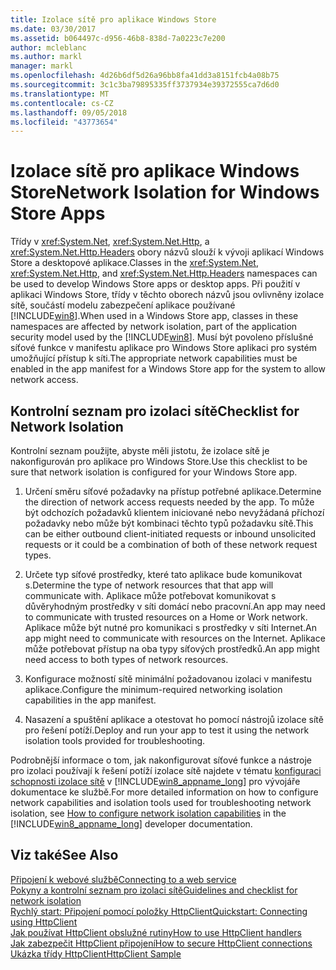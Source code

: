 ```yaml
---
title: Izolace sítě pro aplikace Windows Store
ms.date: 03/30/2017
ms.assetid: b064497c-d956-46b8-838d-7a0223c7e200
author: mcleblanc
ms.author: markl
manager: markl
ms.openlocfilehash: 4d26b6df5d26a96bb8fa41dd3a8151fcb4a08b75
ms.sourcegitcommit: 3c1c3ba79895335ff3737934e39372555ca7d6d0
ms.translationtype: MT
ms.contentlocale: cs-CZ
ms.lasthandoff: 09/05/2018
ms.locfileid: "43773654"
---
```

# <a name="network-isolation-for-windows-store-apps"></a><span data-ttu-id="214eb-102">Izolace sítě pro aplikace Windows Store</span><span class="sxs-lookup"><span data-stu-id="214eb-102">Network Isolation for Windows Store Apps</span></span>
<span data-ttu-id="214eb-103">Třídy v <xref:System.Net>, <xref:System.Net.Http>, a <xref:System.Net.Http.Headers> obory názvů slouží k vývoji aplikací Windows Store a desktopové aplikace.</span><span class="sxs-lookup"><span data-stu-id="214eb-103">Classes in the <xref:System.Net>,  <xref:System.Net.Http>, and <xref:System.Net.Http.Headers> namespaces can be used to develop Windows Store  apps  or desktop apps.</span></span> <span data-ttu-id="214eb-104">Při použití v aplikaci Windows Store, třídy v těchto oborech názvů jsou ovlivněny izolace sítě, součástí modelu zabezpečení aplikace používané [!INCLUDE[win8](../../../includes/win8-md.md)].</span><span class="sxs-lookup"><span data-stu-id="214eb-104">When used in a Windows Store app, classes in these namespaces are affected by network isolation, part of the application security model used by the [!INCLUDE[win8](../../../includes/win8-md.md)].</span></span> <span data-ttu-id="214eb-105">Musí být povoleno příslušné síťové funkce v manifestu aplikace pro Windows Store aplikaci pro systém umožňující přístup k síti.</span><span class="sxs-lookup"><span data-stu-id="214eb-105">The appropriate network capabilities must be enabled in the app manifest for a Windows Store app for the system to allow network access.</span></span>  
  
## <a name="checklist-for-network-isolation"></a><span data-ttu-id="214eb-106">Kontrolní seznam pro izolaci sítě</span><span class="sxs-lookup"><span data-stu-id="214eb-106">Checklist for Network Isolation</span></span>  
 <span data-ttu-id="214eb-107">Kontrolní seznam použijte, abyste měli jistotu, že izolace sítě je nakonfigurován pro aplikace pro Windows Store.</span><span class="sxs-lookup"><span data-stu-id="214eb-107">Use this checklist to be sure that network isolation is configured for your Windows Store app.</span></span>  
  
1.  <span data-ttu-id="214eb-108">Určení směru síťové požadavky na přístup potřebné aplikace.</span><span class="sxs-lookup"><span data-stu-id="214eb-108">Determine the direction of network access requests needed by the app.</span></span> <span data-ttu-id="214eb-109">To může být odchozích požadavků klientem iniciované nebo nevyžádaná příchozí požadavky nebo může být kombinaci těchto typů požadavku sítě.</span><span class="sxs-lookup"><span data-stu-id="214eb-109">This can be either outbound client-initiated requests or inbound unsolicited requests or it could be a combination of both of these network request types.</span></span>  
  
2.  <span data-ttu-id="214eb-110">Určete typ síťové prostředky, které tato aplikace bude komunikovat s.</span><span class="sxs-lookup"><span data-stu-id="214eb-110">Determine the type of network resources that that app will communicate with.</span></span> <span data-ttu-id="214eb-111">Aplikace může potřebovat komunikovat s důvěryhodným prostředky v síti domácí nebo pracovní.</span><span class="sxs-lookup"><span data-stu-id="214eb-111">An app may need to communicate with trusted resources on a Home or Work network.</span></span> <span data-ttu-id="214eb-112">Aplikace může být nutné pro komunikaci s prostředky v síti Internet.</span><span class="sxs-lookup"><span data-stu-id="214eb-112">An app might need to communicate with resources on the Internet.</span></span> <span data-ttu-id="214eb-113">Aplikace může potřebovat přístup na oba typy síťových prostředků.</span><span class="sxs-lookup"><span data-stu-id="214eb-113">An app might need access to both types of network resources.</span></span>  
  
3.  <span data-ttu-id="214eb-114">Konfigurace možností sítě minimální požadovanou izolaci v manifestu aplikace.</span><span class="sxs-lookup"><span data-stu-id="214eb-114">Configure the minimum-required networking isolation capabilities in the app manifest.</span></span>  
  
4.  <span data-ttu-id="214eb-115">Nasazení a spuštění aplikace a otestovat ho pomocí nástrojů izolace sítě pro řešení potíží.</span><span class="sxs-lookup"><span data-stu-id="214eb-115">Deploy and run your app to test it using the network isolation tools provided for troubleshooting.</span></span>  
  
 <span data-ttu-id="214eb-116">Podrobnější informace o tom, jak nakonfigurovat síťové funkce a nástroje pro izolaci používají k řešení potíží izolace sítě najdete v tématu [konfiguraci schopnosti izolace sítě](https://go.microsoft.com/fwlink/?LinkID=228265) v [!INCLUDE[win8_appname_long](../../../includes/win8-appname-long-md.md)] pro vývojáře dokumentace ke službě.</span><span class="sxs-lookup"><span data-stu-id="214eb-116">For more detailed information on how to configure network capabilities and isolation tools used for troubleshooting network isolation, see [How to configure network isolation capabilities](https://go.microsoft.com/fwlink/?LinkID=228265) in the [!INCLUDE[win8_appname_long](../../../includes/win8-appname-long-md.md)] developer documentation.</span></span>  
  
## <a name="see-also"></a><span data-ttu-id="214eb-117">Viz také</span><span class="sxs-lookup"><span data-stu-id="214eb-117">See Also</span></span>  
 [<span data-ttu-id="214eb-118">Připojení k webové službě</span><span class="sxs-lookup"><span data-stu-id="214eb-118">Connecting to a web service</span></span>](https://go.microsoft.com/fwlink/?LinkID=245696)  
 [<span data-ttu-id="214eb-119">Pokyny a kontrolní seznam pro izolaci sítě</span><span class="sxs-lookup"><span data-stu-id="214eb-119">Guidelines and checklist for network isolation</span></span>](https://go.microsoft.com/fwlink/?LinkID=228265)  
 [<span data-ttu-id="214eb-120">Rychlý start: Připojení pomocí položky HttpClient</span><span class="sxs-lookup"><span data-stu-id="214eb-120">Quickstart: Connecting using HttpClient</span></span>](https://go.microsoft.com/fwlink/?LinkId=245697)  
 [<span data-ttu-id="214eb-121">Jak používat HttpClient obslužné rutiny</span><span class="sxs-lookup"><span data-stu-id="214eb-121">How to use HttpClient handlers</span></span>](https://go.microsoft.com/fwlink/?LinkId=245699)  
 [<span data-ttu-id="214eb-122">Jak zabezpečit HttpClient připojení</span><span class="sxs-lookup"><span data-stu-id="214eb-122">How to secure HttpClient connections</span></span>](https://go.microsoft.com/fwlink/?LinkId=245698)  
 [<span data-ttu-id="214eb-123">Ukázka třídy HttpClient</span><span class="sxs-lookup"><span data-stu-id="214eb-123">HttpClient Sample</span></span>](https://go.microsoft.com/fwlink/?LinkId=242550)
